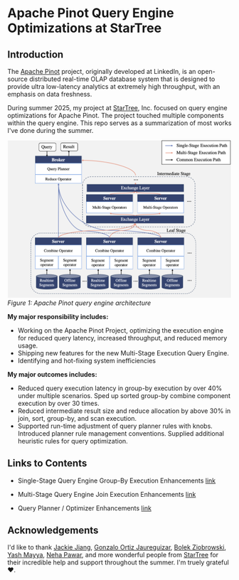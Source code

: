 # Apache Pinot Query Engine Optimizations at StarTree

## Introduction

The [Apache Pinot](https://github.com/apache/pinot) project, originally developed at LinkedIn, is an open-source distributed real-time OLAP database system that is designed to provide ultra low-latency analytics at extremely high throughput, with an emphasis on data freshness. 

During summer 2025, my project at [StarTree](https://github.com/startreedata), Inc. focused on query engine optimizations for Apache Pinot. The project touched multiple components within the query engine. This repo serves as a summarization of most works I've done during the summer.

![Pinot query engine architecture](./resources/pinot-query-engine-architecture.png)
*Figure 1: Apache Pinot query engine architecture*

**My major responsibility includes:**
- Working on the Apache Pinot Project, optimizing the execution engine for reduced query latency, increased throughput, and reduced memory usage. 
- Shipping new features for the new Multi-Stage Execution Query Engine.
- Identifying and hot-fixing system inefficiencies  

**My major outcomes includes:**
- Reduced query execution latency in group-by execution by over 40% under multiple scenarios. Sped up sorted group-by combine component execution by over 30 times.
- Reduced intermediate result size and reduce allocation by above 30% in join, sort, group-by, and scan execution.
- Supported run-time adjustment of query planner rules with knobs. Introduced planner rule management conventions. Supplied additional heuristic rules for query optimization.

## Links to Contents

- Single-Stage Query Engine Group-By Execution Enhancements [link](src/sse-groupby.md)

- Multi-Stage Query Engine Join Execution Enhancements [link](src/mse-join.md)

- Query Planner / Optimizer Enhancements [link](src/query-planner.md)

## Acknowledgements

I'd like to thank [Jackie Jiang](https://github.com/Jackie-Jiang), [Gonzalo Ortiz Jaureguizar](https://github.com/gortiz), [Bolek Ziobrowski](https://github.com/bziobrowski), [Yash Mayya](https://github.com/yashmayya), [Neha Pawar](https://github.com/npawar), and more wonderful people from [StarTree](https://github.com/startreedata) for their incredible help and support throughout the summer. I'm truely grateful❤️. 

